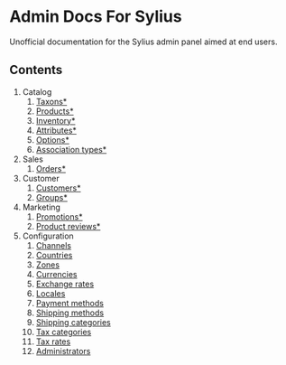 # Admin Docs For Sylius
Unofficial documentation for the Sylius admin panel aimed at end users.

## Contents

1. Catalog
    1. [Taxons*](#)
    2. [Products*](#)
    3. [Inventory*](#)
    4. [Attributes*](#)
    5. [Options*](#)
    6. [Association types*](#)
2. Sales
    1. [Orders*](#)
3. Customer
    1. [Customers*](#)
    2. [Groups*](#)
4. Marketing
    1. [Promotions*](#)
    2. [Product reviews*](#)
5. Configuration
    1. [Channels](Configuration/Channels.md)
    2. [Countries](Configuration/Coutries.md)
    3. [Zones](Configuration/Zones.md)
    4. [Currencies](Configuration/Currencies.md)
    5. [Exchange rates](Configuration/Exchange-Rates.md)
    6. [Locales](Configuration/Locales.md)
    7. [Payment methods](Configuration/Payment-Methods.md)
    8. [Shipping methods](Configuration/Shipping-Methods.md)
    9. [Shipping categories](Configuration/Shipping-Categories.md)
    10. [Tax categories](Configuration/Tax-Categories.md)
    11. [Tax rates](Configuration/Tax-Rates.md)
    12. [Administrators](Configuration/Administrators.md)